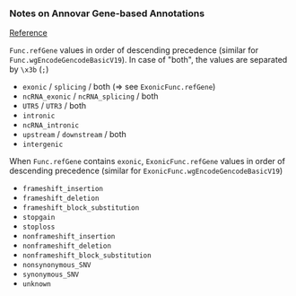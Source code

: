 ### Notes on Annovar Gene-based Annotations

[Reference](http://annovar.openbioinformatics.org/en/latest/user-guide/gene/)

`Func.refGene` values in order of descending precedence (similar for `Func.wgEncodeGencodeBasicV19`). In case of "both", the values are separated by `\x3b` (`;`)

* `exonic` / `splicing` / both (=> see `ExonicFunc.refGene`)
* `ncRNA_exonic` / `ncRNA_splicing` / both 
* `UTR5` / `UTR3` / both 
* `intronic`
* `ncRNA_intronic`
* `upstream` / `downstream` / both 
* `intergenic`

When `Func.refGene` contains `exonic`, `ExonicFunc.refGene` values in order of descending precedence (similar for `ExonicFunc.wgEncodeGencodeBasicV19`)

* `frameshift_insertion`
* `frameshift_deletion`
* `frameshift_block_substitution`
* `stopgain`
* `stoploss`
* `nonframeshift_insertion`
* `nonframeshift_deletion`
* `nonframeshift_block_substitution`
* `nonsynonymous_SNV`
* `synonymous_SNV`
* `unknown`



